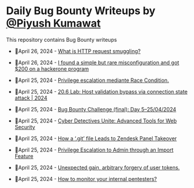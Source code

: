 # Daily Bug Bounty Writeups by [@Piyush Kumawat](https://twitter.com/piyush_supiy) 
This repository contains Bug Bounty writeups

<!-- BLOG-POST-LIST:START -->
 - 💯April 26, 2024 - [What is HTTP request smuggling?](https://cyberw1ng.medium.com/what-is-http-request-smuggling-7ab91748c6db?source=rss------bug_bounty-5) 

 - 💯April 26, 2024 - [I found a simple but rare misconfiguration and got $200 on a hackerone program](https://harish45.medium.com/i-found-a-simple-but-rare-misconfiguration-and-got-200-on-a-hackerone-program-5863b6c51538?source=rss------bug_bounty-5) 

 - 💯April 25, 2024 - [Privilege escalation mediante Race Condition.](https://medium.com/@duality084/privilege-escalation-mediante-race-condition-0254df6ffbd8?source=rss------bug_bounty-5) 

 - 💯April 25, 2024 - [20.6 Lab: Host validation bypass via connection state attack | 2024](https://cyberw1ng.medium.com/20-6-lab-host-validation-bypass-via-connection-state-attack-2024-ba5ddd95edc4?source=rss------bug_bounty-5) 

 - 💯April 25, 2024 - [Bug Bounty Challenge &lpar;final&rpar;: Day 5–25/04/2024](https://wallotry.medium.com/bug-bounty-challenge-final-day-5-25-04-2024-a8d33630fe73?source=rss------bug_bounty-5) 

 - 💯April 25, 2024 - [Cyber Detectives Unite: Advanced Tools for Web Security](https://systemweakness.com/cyber-detectives-unite-advanced-tools-for-web-security-bb675f46b46e?source=rss------bug_bounty-5) 

 - 💯April 25, 2024 - [How a ‘.git’ file Leads to Zendesk Panel Takeover](https://sl4x0.medium.com/how-a-git-file-leads-to-zendesk-panel-takeover-11e8d2812076?source=rss------bug_bounty-5) 

 - 💯April 25, 2024 - [Privilege Escalation to Admin through an Import Feature](https://cristivlad.medium.com/privilege-escalation-to-admin-through-an-import-feature-ac8ac6b6abad?source=rss------bug_bounty-5) 

 - 💯April 25, 2024 - [Unexpected gain, arbitrary forgery of user tokens.](https://medium.com/@xiaodongsec/unexpected-gain-arbitrary-forgery-of-user-tokens-cb0dc1c4bd9f?source=rss------bug_bounty-5) 

 - 💯April 25, 2024 - [How to monitor your internal pentesters?](https://medium.com/@levente.b.molnar/how-to-monitor-your-internal-pentesters-6fe0e18f9fd0?source=rss------bug_bounty-5) 
<!-- BLOG-POST-LIST:END -->

